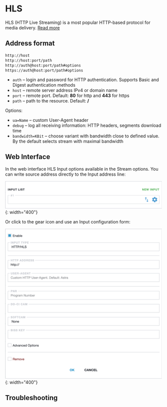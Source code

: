 # HLS

HLS (HTTP Live Streaming) is a most popular HTTP-based protocol for media delivery. [Read more](/en/book/protocols/hls/)

## Address format

```
http://host
http://host:port/path
http://auth@host:port/path#options
https://auth@host:port/path#options
```

- `auth` – login and password for HTTP authentication. Supports Basic and Digest authentication methods
- `host` – remote server address IPv4 or domain name
- `port` – remote port. Default: **80** for http and **443** for https
- `path` – path to the resource. Default: **/**

Options:

- `ua=Name` – custom User-Agent header
- `debug` – log all receiving information: HTTP headers, segments download time
- `bandwidth=KBit` – choose variant with bandwidth close to defined value. By the default selects stream with maximal bandwidth

## Web Interface

In the web interface HLS Input options available in the Stream options. You can write source address directly to the Input address line:

![Input address](input-list.png){: width="400"}

Or click to the gear icon and use an Input configuration form:

![HLS Input options](http.png){: width="400"}

## Troubleshooting
